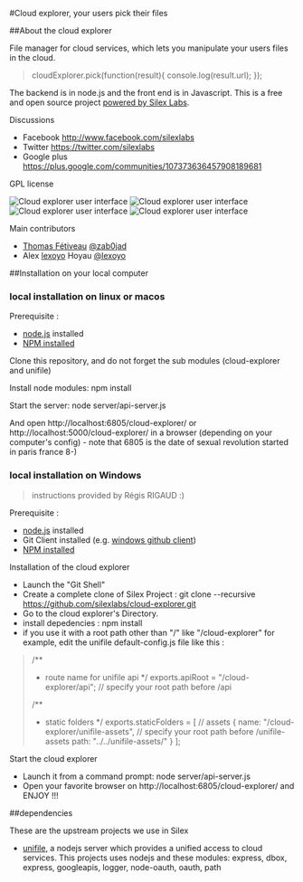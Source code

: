 #Cloud explorer, your users pick their files

##About the cloud explorer

File manager for cloud services, which lets you manipulate your users files in the cloud.

> cloudExplorer.pick(function(result){
>   console.log(result.url);
> });

The backend is in node.js and the front end is in Javascript. This is a free and open source project [powered by Silex Labs](http://www.silexlabs.org/).

Discussions

* Facebook http://www.facebook.com/silexlabs
* Twitter https://twitter.com/silexlabs
* Google plus https://plus.google.com/communities/107373636457908189681

GPL license

![Cloud explorer user interface](https://raw.github.com/silexlabs/cloud-explorer/master/screenshot1.png)
![Cloud explorer user interface](https://raw.github.com/silexlabs/cloud-explorer/master/screenshot2.png)
![Cloud explorer user interface](https://raw.github.com/silexlabs/cloud-explorer/master/screenshot3.png)
![Cloud explorer user interface](https://raw.github.com/silexlabs/cloud-explorer/master/screenshot4.png)

Main contributors

* [Thomas Fétiveau](http://www.tokom.fr/) [@zab0jad](https://twitter.com/zab0jad)
* Alex [lexoyo](http://lexoyo.me) Hoyau [@lexoyo](http://twitter.com/lexoyo)

##Installation on your local computer

### local installation on linux or macos

Prerequisite :

* [node.js](http://nodejs.org/) installed
* [NPM installed](https://npmjs.org/)

Clone this repository, and do not forget the sub modules (cloud-explorer and unifile)

Install node modules: npm install

Start the server: node server/api-server.js

And open http://localhost:6805/cloud-explorer/ or http://localhost:5000/cloud-explorer/ in a browser (depending on your computer's config) - note that 6805 is the date of sexual revolution started in paris france 8-)

### local installation on Windows

> instructions provided by Régis RIGAUD :)

Prerequisite :

* [node.js](http://nodejs.org/) installed
* Git Client installed (e.g. [windows github client](http://windows.github.com/))
* [NPM installed](https://npmjs.org/)

Installation of the cloud explorer

* Launch the "Git Shell"
* Create a complete clone of Silex Project : git clone --recursive https://github.com/silexlabs/cloud-explorer.git
* Go to the cloud explorer's Directory.
* install depedencies  : npm install
* if you use it with a root path other than "/" like "/cloud-explorer" for example, edit the unifile default-config.js file like this :

>/**
> * route name for unifile api
> */
>exports.apiRoot = "/cloud-explorer/api"; // specify your root path before /api
>
>/**
> * static folders
> */
>exports.staticFolders = [
>	// assets
>	{
>		name: "/cloud-explorer/unifile-assets", // specify your root path before /unifile-assets
>		path: "../../unifile-assets/"
>	}
>];

Start the cloud explorer

* Launch it from a command prompt: node server/api-server.js
* Open your favorite browser on http://localhost:6805/cloud-explorer/ and ENJOY !!!

##dependencies

These are the upstream projects we use in Silex

* [unifile](https://github.com/silexlabs/unifile), a nodejs server which provides a unified access to cloud services. This projects uses nodejs and these modules: express, dbox, express, googleapis, logger, node-oauth, oauth, path

